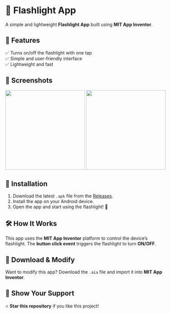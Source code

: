 # 🔦 Flashlight App

A simple and lightweight **Flashlight App** built using **MIT App Inventor**.

## 📱 Features
✅ Turns on/off the flashlight with one tap  
✅ Simple and user-friendly interface  
✅ Lightweight and fast  

## 📸 Screenshots
<img src="C:\Users\manis\Downloads\Screenshot 2024-07-09 202758.png" width="250"> <img src="images/screenshot2.png" width="250">

## 🚀 Installation
1. Download the latest `.apk` file from the [Releases](https://github.com/yourusername/Flashlight-App/releases).
2. Install the app on your Android device.
3. Open the app and start using the flashlight! 🔦

## 🛠️ How It Works
This app uses the **MIT App Inventor** platform to control the device’s flashlight. The **button click event** triggers the flashlight to turn **ON/OFF**.

## 📁 Download & Modify
Want to modify this app? Download the `.aia` file and import it into **MIT App Inventor**.

## 🌟 Show Your Support
⭐ **Star this repository** if you like this project!
